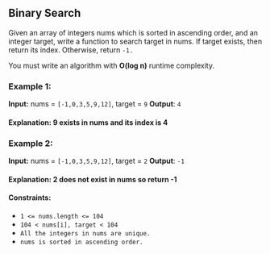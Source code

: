 ## Binary Search

Given an array of integers nums which is sorted in ascending order, and an integer target, write a function to search target in nums. If target exists, then return its index. Otherwise, return `-1.`

You must write an algorithm with **O(log n)** runtime complexity.

 

### Example 1:

**Input:** nums = `[-1,0,3,5,9,12]`, target = `9`
**Output**: `4`
#### Explanation: 9 exists in nums and its index is 4
### Example 2:

**Input:** nums = `[-1,0,3,5,9,12]`, target = `2`
**Output**: `-1`
#### Explanation: 2 does not exist in nums so return -1
 

#### Constraints:

- `1 <= nums.length <= 104`
- `104 < nums[i], target < 104`
- `All the integers in nums are unique.`
- `nums is sorted in ascending order.`
